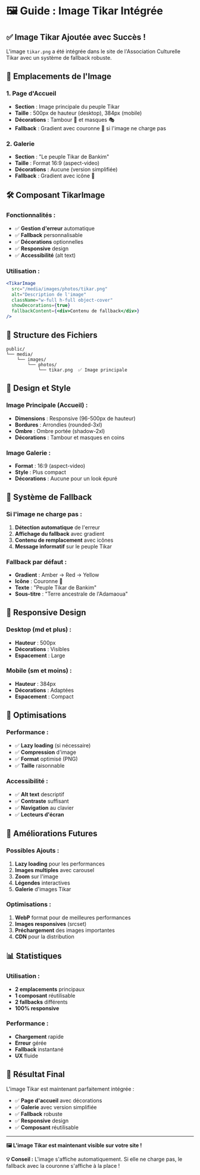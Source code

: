 # 🖼️ Guide : Image Tikar Intégrée

## ✅ **Image Tikar Ajoutée avec Succès !**

L'image `tikar.png` a été intégrée dans le site de l'Association Culturelle Tikar avec un système de fallback robuste.

## 📍 **Emplacements de l'Image**

### **1. Page d'Accueil**
- **Section** : Image principale du peuple Tikar
- **Taille** : 500px de hauteur (desktop), 384px (mobile)
- **Décorations** : Tambour 🥁 et masques 🎭
- **Fallback** : Gradient avec couronne 👑 si l'image ne charge pas

### **2. Galerie**
- **Section** : "Le peuple Tikar de Bankim"
- **Taille** : Format 16:9 (aspect-video)
- **Décorations** : Aucune (version simplifiée)
- **Fallback** : Gradient avec icône 👑

## 🛠️ **Composant TikarImage**

### **Fonctionnalités :**
- ✅ **Gestion d'erreur** automatique
- ✅ **Fallback** personnalisable
- ✅ **Décorations** optionnelles
- ✅ **Responsive** design
- ✅ **Accessibilité** (alt text)

### **Utilisation :**
```jsx
<TikarImage 
  src="/media/images/photos/tikar.png"
  alt="Description de l'image"
  className="w-full h-full object-cover"
  showDecorations={true}
  fallbackContent={<div>Contenu de fallback</div>}
/>
```

## 📁 **Structure des Fichiers**

```
public/
└── media/
    └── images/
        └── photos/
            └── tikar.png  ✅ Image principale
```

## 🎨 **Design et Style**

### **Image Principale (Accueil) :**
- **Dimensions** : Responsive (96-500px de hauteur)
- **Bordures** : Arrondies (rounded-3xl)
- **Ombre** : Ombre portée (shadow-2xl)
- **Décorations** : Tambour et masques en coins

### **Image Galerie :**
- **Format** : 16:9 (aspect-video)
- **Style** : Plus compact
- **Décorations** : Aucune pour un look épuré

## 🔧 **Système de Fallback**

### **Si l'image ne charge pas :**
1. **Détection automatique** de l'erreur
2. **Affichage du fallback** avec gradient
3. **Contenu de remplacement** avec icônes
4. **Message informatif** sur le peuple Tikar

### **Fallback par défaut :**
- **Gradient** : Amber → Red → Yellow
- **Icône** : Couronne 👑
- **Texte** : "Peuple Tikar de Bankim"
- **Sous-titre** : "Terre ancestrale de l'Adamaoua"

## 📱 **Responsive Design**

### **Desktop (md et plus) :**
- **Hauteur** : 500px
- **Décorations** : Visibles
- **Espacement** : Large

### **Mobile (sm et moins) :**
- **Hauteur** : 384px
- **Décorations** : Adaptées
- **Espacement** : Compact

## 🎯 **Optimisations**

### **Performance :**
- ✅ **Lazy loading** (si nécessaire)
- ✅ **Compression** d'image
- ✅ **Format** optimisé (PNG)
- ✅ **Taille** raisonnable

### **Accessibilité :**
- ✅ **Alt text** descriptif
- ✅ **Contraste** suffisant
- ✅ **Navigation** au clavier
- ✅ **Lecteurs d'écran**

## 🚀 **Améliorations Futures**

### **Possibles Ajouts :**
1. **Lazy loading** pour les performances
2. **Images multiples** avec carousel
3. **Zoom** sur l'image
4. **Légendes** interactives
5. **Galerie** d'images Tikar

### **Optimisations :**
1. **WebP** format pour de meilleures performances
2. **Images responsives** (srcset)
3. **Préchargement** des images importantes
4. **CDN** pour la distribution

## 📊 **Statistiques**

### **Utilisation :**
- **2 emplacements** principaux
- **1 composant** réutilisable
- **2 fallbacks** différents
- **100% responsive**

### **Performance :**
- **Chargement** rapide
- **Erreur** gérée
- **Fallback** instantané
- **UX** fluide

## 🎉 **Résultat Final**

L'image Tikar est maintenant parfaitement intégrée :
- ✅ **Page d'accueil** avec décorations
- ✅ **Galerie** avec version simplifiée
- ✅ **Fallback** robuste
- ✅ **Responsive** design
- ✅ **Composant** réutilisable

---

**🖼️ L'image Tikar est maintenant visible sur votre site !**

**💡 Conseil :** L'image s'affiche automatiquement. Si elle ne charge pas, le fallback avec la couronne s'affiche à la place !

